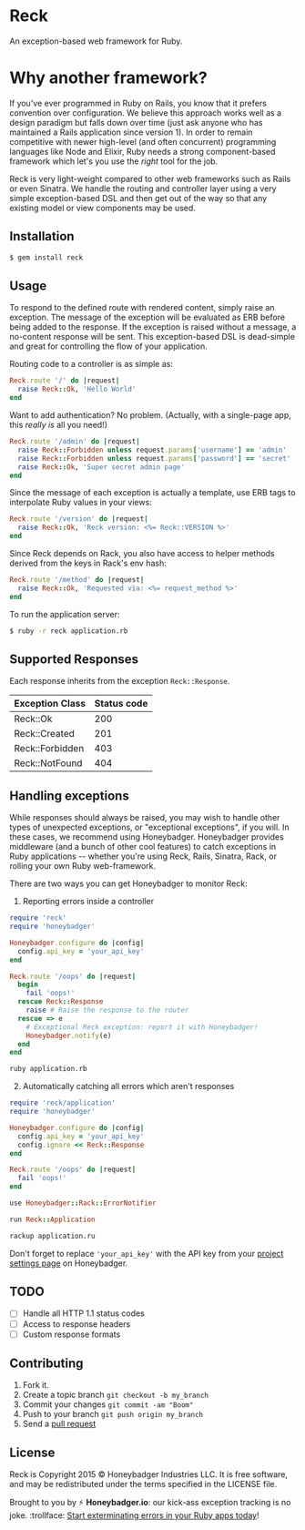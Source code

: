 # Reck

An exception-based web framework for Ruby.

# Why another framework?

If you've ever programmed in Ruby on Rails, you know that it prefers convention
over configuration. We believe this approach works well as a design paradigm but
falls down over time (just ask anyone who has maintained a Rails application
since version 1). In order to remain competitive with newer high-level (and
often concurrent) programming languages like Node and Elixir, Ruby needs a
strong component-based framework which let's you use the *right* tool for the
job.

Reck is very light-weight compared to other web frameworks such as Rails
or even Sinatra. We handle the routing and controller layer using a very simple
exception-based DSL and then get out of the way so that any existing model or
view components may be used.

## Installation

```sh
$ gem install reck
```

## Usage

To respond to the defined route with rendered content, simply raise an
exception. The message of the exception will be evaluated as ERB before being
added to the response. If the exception is raised without a message, a
no-content response will be sent. This exception-based DSL is dead-simple and
great for controlling the flow of your application.

Routing code to a controller is as simple as:

```ruby
Reck.route '/' do |request|
  raise Reck::Ok, 'Hello World'
end
```

Want to add authentication? No problem. (Actually, with a single-page app, this *really is* all you need!)

```ruby
Reck.route '/admin' do |request|
  raise Reck::Forbidden unless request.params['username'] == 'admin'
  raise Reck::Forbidden unless request.params['password'] == 'secret'
  raise Reck::Ok, 'Super secret admin page'
end
```

Since the message of each exception is actually a template, use ERB tags to
interpolate Ruby values in your views:

```ruby
Reck.route '/version' do |request|
  raise Reck::Ok, 'Reck version: <%= Reck::VERSION %>'
end
```

Since Reck depends on Rack, you also have access to helper methods
derived from the keys in Rack's env hash:

```ruby
Reck.route '/method' do |request|
  raise Reck::Ok, 'Requested via: <%= request_method %>'
end
```

To run the application server:

```sh
$ ruby -r reck application.rb
```

## Supported Responses

Each response inherits from the exception `Reck::Response`.

| Exception Class       | Status code |
| --------------------- | ----------- |
| Reck::Ok              | 200         |
| Reck::Created         | 201         |
| Reck::Forbidden       | 403         |
| Reck::NotFound        | 404         |

## Handling exceptions

While responses should always be raised, you may wish to handle other types of
unexpected exceptions, or "exceptional exceptions", if you will. In these cases,
we recommend using Honeybadger. Honeybadger provides middleware (and a bunch of
other cool features) to catch exceptions in Ruby applications -- whether you're
using Reck, Rails, Sinatra, Rack, or rolling your own Ruby web-framework.

There are two ways you can get Honeybadger to monitor Reck:

1. Reporting errors inside a controller

  ```ruby
  require 'reck'
  require 'honeybadger'

  Honeybadger.configure do |config|
    config.api_key = 'your_api_key'
  end

  Reck.route '/oops' do |request|
    begin
      fail 'oops!'
    rescue Reck::Response
      raise # Raise the response to the router
    rescue => e
      # Exceptional Reck exception: report it with Honeybadger!
      Honeybadger.notify(e)
    end
  end
  ```

  ```sh
  ruby application.rb
  ```

2. Automatically catching all errors which aren't responses

  ```ruby
  require 'reck/application'
  require 'honeybadger'

  Honeybadger.configure do |config|
    config.api_key = 'your_api_key'
    config.ignore << Reck::Response
  end

  Reck.route '/oops' do |request|
    fail 'oops!'
  end

  use Honeybadger::Rack::ErrorNotifier

  run Reck::Application
  ```

  ```sh
  rackup application.ru
  ```

Don't forget to replace `'your_api_key'` with the API key from your [project
settings page](https://www.honeybadger.io/) on Honeybadger.

## TODO

- [ ] Handle all HTTP 1.1 status codes
- [ ] Access to response headers
- [ ] Custom response formats

## Contributing

1. Fork it.
2. Create a topic branch `git checkout -b my_branch`
3. Commit your changes `git commit -am "Boom"`
3. Push to your branch `git push origin my_branch`
4. Send a [pull request](https://github.com/honeybadger-io/reck/pulls)

## License

Reck is Copyright 2015 © Honeybadger Industries LLC. It is free software, and
may be redistributed under the terms specified in the LICENSE file.

Brought to you by :zap: **Honeybadger.io**: our kick-ass exception tracking is no joke. :trollface:
[Start exterminating errors in your Ruby apps today](https://www.honeybadger.io/)!
